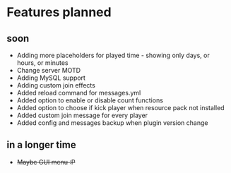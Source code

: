 # Features planned

## soon
* Adding more placeholders for played time - showing only days, or hours, or minutes
* Change server MOTD
* Adding MySQL support
* Adding custom join effects
* Added reload command for messages.yml
* Added option to enable or disable count functions
* Added option to choose if kick player when resource pack not installed
* Added custom join message for every player
* Added config and messages backup when plugin version change

## in a longer time
* ~~Maybe GUI menu :P~~
